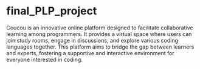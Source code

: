 # final_PLP_project
Coucou is an innovative online platform designed to facilitate collaborative learning among programmers. It provides a virtual space where users can join study rooms, engage in discussions, and explore various coding languages together. This platform aims to bridge the gap between learners and experts, fostering a supportive and interactive environment for everyone interested in coding.
